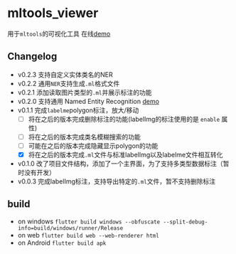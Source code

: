 # mltools_viewer

用于`mltools`的可视化工具 在线[demo](https://guchengxi1994.github.io/simple-tools-for-machine-learning/)

## Changelog
* v0.2.3 支持自定义实体类名的NER
* v0.2.2 通用`NER`支持生成`.ml`格式文件
* v0.2.1 添加读取图片类型的`.ml`并展示标注的功能
* v0.2.0 支持通用 Named Entity Recognition  [demo](https://guchengxi1994.github.io/simple-tools-for-machine-learning/#/pageNer)
* v0.1.1 完成`labelme`polygon标注，放大/移动
  - [ ] 将在之后的版本完成删除标注的功能(labelImg的标注使用的是 `enable` 属性)
  - [ ] 将在之后的版本完成类名模糊搜索的功能
  - [ ] 可能在之后的版本完成隐藏显示polygon的功能
  - [x] 将在之后的版本完成`.ml`文件与标准labelImg以及labelme文件相互转化
* v0.1.0 改了项目文件结构，添加了一个主界面，为了支持多类型数据标注（暂时没有开发）
* v0.0.3 完成labelImg标注，支持导出特定的`.ml`文件，暂不支持删除标注

## build
* on windows
  `flutter build windows --obfuscate --split-debug-info=build/windows/runner/Release`
* on web
  `flutter build web --web-renderer html`
* on Android
  `flutter build apk`

